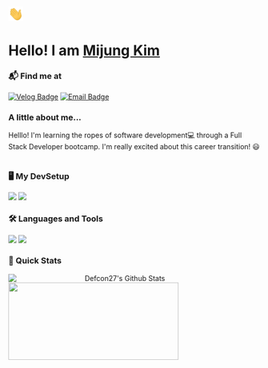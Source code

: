 <img width="30px" margin="0px" src="https://raw.githubusercontent.com/ABSphreak/ABSphreak/master/gifs/Hi.gif">
<h1>Hello! I am <a href="https://github.com/Defcon27">Mijung Kim</a> </h1>
</h1>

### 📬 Find me at
[![Velog Badge](https://velog-readme-stats.vercel.app/api/badge?name=Velog)](https://velog.io/@kimmy25312)
[![Email Badge](https://img.shields.io/badge/Email-blue.svg)](mailto:mj10283@naver.com)

### A little about me... 
Helllo! I'm learning the ropes of software development💻 through a Full Stack Developer bootcamp. I'm really excited about this career transition!  😃<br/><br/>



### 🖥️ My DevSetup
<img src="https://img.shields.io/badge/Windows-555555.svg?&style=flat-square&logo=windows&logoColor=0078D6"> <img src="https://img.shields.io/badge/VS Code-555555?style=flat-square&logo=visual-studio-code&logoColor=007ACC"> 

### 🛠 Languages and Tools

<img src="https://img.shields.io/badge/CSS3-1572B6?style=flat-square&logo=CSS3&logoColor=white"/> </t>
<img src="https://img.shields.io/badge/HTML5-E34F26?style=flat-square&logo=HTML5&logoColor=white"/> 


### 🚀 Quick Stats
<p align="center">
<img width="450" align="left" src="https://github-readme-stats-defcon27.vercel.app/api?username=mjkim41&show_icons=true&line_height=21&theme=react" alt="Defcon27's Github Stats" />

<img width="340" height="155" align="center" 
     src="https://github-readme-stats-defcon27.vercel.app/api/top-langs/?username=mjkim41&langs_count=6&hide=handlebars,jupyter notebook,css&theme=react&line_height=27&layout=compact" />
</p>
